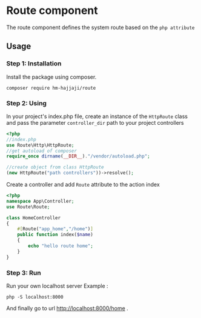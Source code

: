 # Route component
The route component defines the system route based on the ```php attribute```

## Usage

### Step 1: Installation
Install the package using composer.
```
composer require hm-hajjaji/route
```
### Step 2: Using
In your project's index.php file, create an instance of the ```HttpRoute``` class and pass the parameter ```controller_dir``` path to your project controllers
```php
<?php
//index.php
use Route\Http\HttpRoute;
//get autoload of composer
require_once dirname(__DIR__)."/vendor/autoload.php";

//create object from class HttpRoute
(new HttpRoute("path controllers"))->resolve();
```

Create a controller and add ```Route``` attribute to the action index
```php
<?php
namespace App\Controller;
use Route\Route;

class HomeController
{
    #[Route("app_home","/home")]
    public function index($name)
    {
        echo "hello route home";
    }
}
```
### Step 3: Run
Run your own localhost server
Example :
```
php -S localhost:8000
```

And finally go to url [http://localhost:8000/home](http://localhost:8000/home) .

